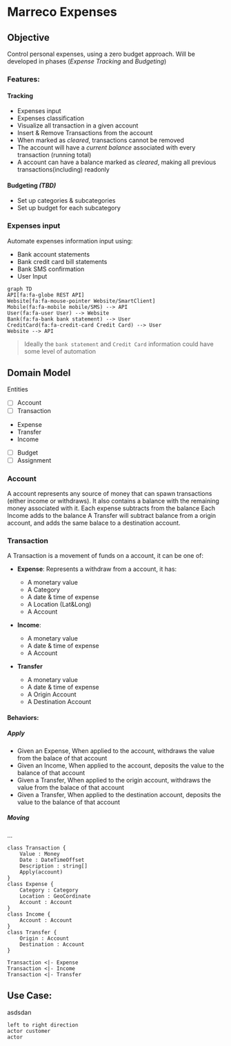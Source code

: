 # Marreco Expenses

## Objective

Control personal expenses, using a zero budget approach. Will be developed in  phases (*Expense Tracking* and *Budgeting*)

### Features:

#### Tracking
- Expenses input
- Expenses classification
- Visualize all transaction in a given account
- Insert & Remove Transactions from the account
- When marked as *cleared*, transactions cannot be removed
- The account will have a *current balance* associated with every transaction (running total)
- A account can have a balance marked as *cleared*, making all previous transactions(including) readonly

#### Budgeting *(TBD)*
- Set up categories & subcategories
- Set up budget for each subcategory


### Expenses input
Automate expenses information input using:
- Bank account statements 
- Bank credit card bill statements
- Bank SMS confirmation
- User Input

```mermaid
graph TD
API[fa:fa-globe REST API]
Website[fa:fa-mouse-pointer Website/SmartClient]
Mobile(fa:fa-mobile mobile/SMS) --> API
User(fa:fa-user User) --> Website
Bank(fa:fa-bank bank statement) --> User
CreditCard(fa:fa-credit-card Credit Card) --> User
Website --> API
```

> Ideally the `bank statement` and `Credit Card` information could have some level of automation


## Domain Model
Entities
- [ ] Account
- [ ] Transaction
 - Expense
 - Transfer
 - Income
- [ ] Budget
- [ ] Assignment

### Account

A account represents any source of money that can spawn transactions (either income or withdraws). It also contains a balance with the remaining money associated with it. 
Each expense subtracts from the balance
Each Income adds to the balance
A Transfer will subtract balance from a origin account, and adds the same balace to a destination account.

### Transaction

A Transaction is a movement of funds on a account, it can be one of:

- **Expense**: Represents a withdraw from a account, it has:
    - A monetary value
    - A Category 
    - A date & time of expense
    - A Location (Lat&Long)
    - A Account

- **Income**: 
    - A monetary value
    - A date & time of expense
    - A Account

- **Transfer**
    - A monetary value
    - A date & time of expense
    - A Origin Account
    - A Destination Account


#### Behaviors:

##### Apply
- Given an Expense, When applied to the account, withdraws the value from the balace of that account
- Given an Income, When applied to the account, deposits the value to the balance of that account
- Given a Transfer, When applied to the origin account, withdraws the value from the balace of that account
- Given a Transfer, When applied to the destination account, deposits the value to the balance of that account

##### Moving
...




```plantuml
class Transaction { 
    Value : Money
    Date : DateTimeOffset
    Description : string[]
    Apply(account)
}
class Expense { 
    Category : Category
    Location : GeoCordinate
    Account : Account
}
class Income { 
    Account : Account
}
class Transfer { 
    Origin : Account
    Destination : Account
}

Transaction <|- Expense 
Transaction <|- Income 
Transaction <|- Transfer 
```


## Use Case:
asdsdan

```plantuml
left to right direction
actor customer
actor 

```


